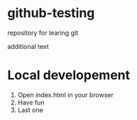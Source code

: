 # github-testing

repository for learing git 

additional text

# Local developement

1. Open index.html in your browser
2. Have fun
3. Last one 
